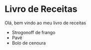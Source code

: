 # Livro de Receitas
Olá, bem vindo ao meu livro de receitas
 - Strogonoff de frango
 - Pavê 
 - Bolo de cenoura
